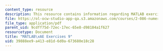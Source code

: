 ```yaml
---
content_type: resource
description: This resource contains information regarding MATLAB exercises 9.
file: https://ol-ocw-studio-app-qa.s3.amazonaws.com/courses/2-086-numerical-computation-for-mechanical-engineers-fall-2012/39888ee9a413e81d6d0a673680e18c28_MIT2_086F12_matlab_ex9.pdf
file_type: application/pdf
parent_uid: 9cdff75d-72ec-17ec-65e8-d98104a1f627
resourcetype: Document
title: "MATLAB\xAE Exercises 9"
uid: 39888ee9-a413-e81d-6d0a-673680e18c28
---
```

